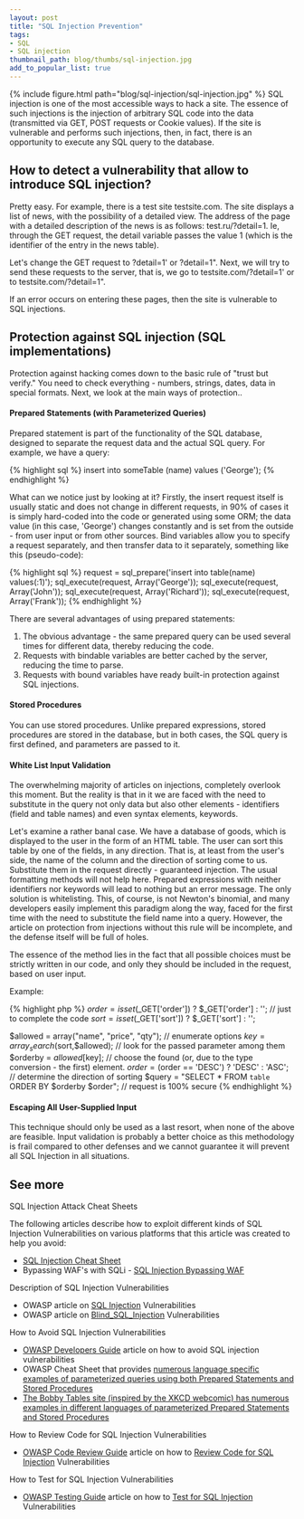 ```yaml
---
layout: post
title: "SQL Injection Prevention"
tags:
- SQL
- SQL injection
thumbnail_path: blog/thumbs/sql-injection.jpg
add_to_popular_list: true
---
```


{% include figure.html path="blog/sql-injection/sql-injection.jpg" %}
SQL injection is one of the most accessible ways to hack a site. The essence of such injections is the injection of arbitrary
 SQL code into the data (transmitted via GET, POST requests or Cookie values). If the site is vulnerable and performs such 
 injections, then, in fact, there is an opportunity to execute any SQL query to the database.

## How to detect a vulnerability that allow to introduce SQL injection?

Pretty easy. For example, there is a test site testsite.com. The site displays a list of news, with the possibility of a detailed view. The address of the page with a detailed description of the news is as follows: test.ru/?detail=1. Ie, through the GET request, the detail variable passes the value 1 (which is the identifier of the entry in the news table).

Let's change the GET request to ?detail=1' or ?detail=1". Next, we will try to send these requests to the server, that is, we go to testsite.com/?detail=1' or to testsite.com/?detail=1".

If an error occurs on entering these pages, then the site is vulnerable to SQL injections.

## Protection against SQL injection (SQL implementations)

Protection against hacking comes down to the basic rule of "trust but verify." You need to check everything - numbers, strings, dates, data in special formats. Next, we look at the main ways of protection..


#### Prepared Statements (with Parameterized Queries)

Prepared statement is part of the functionality of the SQL database, designed to separate the request data and the actual SQL query. For example, we have a query:

{% highlight sql %}
insert into someTable (name) values ​​('George');
{% endhighlight %}

What can we notice just by looking at it? Firstly, the insert request itself is usually static and does not change in different requests, in 90% of cases it is simply hard-coded into the code or generated using some ORM; the data value (in this case, 'George') changes constantly and is set from the outside - from user input or from other sources. Bind variables allow you to specify a request separately, and then transfer data to it separately, something like this (pseudo-code):

{% highlight sql %}
request = sql_prepare('insert into table(name) values(:1)');
sql_execute(request, Array('George'));
sql_execute(request, Array('John'));
sql_execute(request, Array('Richard'));
sql_execute(request, Array('Frank'));
{% endhighlight %}

There are several advantages of using prepared statements:
1. The obvious advantage - the same prepared query can be used several times for different data, thereby reducing the code.
2. Requests with bindable variables are better cached by the server, reducing the time to parse.
3. Requests with bound variables have ready built-in protection against SQL injections.

#### Stored Procedures

You can use stored procedures. Unlike prepared expressions, stored procedures are stored in the database, 
but in both cases, the SQL query is first defined, and parameters are passed to it.

#### White List Input Validation

The overwhelming majority of articles on injections, completely overlook this moment. But the reality is that in it we are faced with the need to substitute in the query not only data but also other elements - identifiers (field and table names) and even syntax elements, keywords.

Let's examine a rather banal case.
We have a database of goods, which is displayed to the user in the form of an HTML table. The user can sort this table by one of the fields, in any direction.
That is, at least from the user's side, the name of the column and the direction of sorting come to us.
Substitute them in the request directly - guaranteed injection. The usual formatting methods will not help here. Prepared expressions with neither identifiers nor keywords will lead to nothing but an error message.
The only solution is whitelisting.
This, of course, is not Newton's binomial, and many developers easily implement this paradigm along the way, faced for the first time with the need to substitute the field name into a query. However, the article on protection from injections without this rule will be incomplete, and the defense itself will be full of holes.

The essence of the method lies in the fact that all possible choices must be strictly written in our code, and only they should be included in the request, based on user input.

Example:

{% highlight php %}
$order   = isset($_GET['order']) ? $_GET['order'] : ''; // just to complete the code
$sort    = isset($_GET['sort'])  ? $_GET['sort']  : '';

$allowed = array("name", "price", "qty"); // enumerate options
$key     = array_search($sort,$allowed); // look for the passed parameter among them
$orderby = $allowed[$key]; // choose the found (or, due to the type conversion - the first) element.
$order   = ($order == 'DESC') ? 'DESC' : 'ASC'; // determine the direction of sorting
$query   = "SELECT * FROM `table` ORDER BY $orderby $order"; // request is 100% secure
{% endhighlight %}

#### Escaping All User-Supplied Input

This technique should only be used as a last resort, when none of the above are feasible. Input validation is probably a better choice as this methodology is frail compared to other defenses and we cannot guarantee it will prevent all SQL Injection in all situations.

## See more

SQL Injection Attack Cheat Sheets

The following articles describe how to exploit different kinds of SQL Injection Vulnerabilities on various platforms that this article was created to help you avoid:

* [SQL Injection Cheat Sheet](https://www.netsparker.com/blog/web-security/sql-injection-cheat-sheet/)
* Bypassing WAF's with SQLi - [SQL Injection Bypassing WAF](https://www.owasp.org/index.php/SQL_Injection_Bypassing_WAF)

Description of SQL Injection Vulnerabilities

* OWASP article on [SQL Injection](https://www.owasp.org/index.php/SQL_Injection) Vulnerabilities
* OWASP article on [Blind_SQL_Injection](https://www.owasp.org/index.php/Blind_SQL_Injection) Vulnerabilities

How to Avoid SQL Injection Vulnerabilities

* [OWASP Developers Guide](https://www.owasp.org/index.php/:Category:OWASP_Guide_Project) article on how to avoid SQL injection vulnerabilities
* OWASP Cheat Sheet that provides [numerous language specific examples of parameterized queries using both Prepared Statements and Stored Procedures](https://github.com/OWASP/CheatSheetSeries/blob/master/cheatsheets/Query_Parameterization_Cheat_Sheet.md)
* [The Bobby Tables site (inspired by the XKCD webcomic) has numerous examples in different languages of parameterized Prepared Statements and Stored Procedures](http://bobby-tables.com/)

How to Review Code for SQL Injection Vulnerabilities

* [OWASP Code Review Guide](https://www.owasp.org/index.php/Category:OWASP_Code_Review_Project) article on how to [Review Code for SQL Injection](https://www.owasp.org/index.php/Reviewing_Code_for_SQL_Injection) Vulnerabilities

How to Test for SQL Injection Vulnerabilities

* [OWASP Testing Guide](https://www.owasp.org/index.php/:Category:OWASP_Testing_Project) article on how to [Test for SQL Injection](https://www.owasp.org/index.php/Testing_for_SQL_Injection_(OWASP-DV-005)) Vulnerabilities


